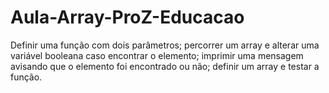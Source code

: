 # Aula-Array-ProZ-Educacao
Definir uma função com dois parâmetros; percorrer um array e alterar uma variável booleana caso encontrar o elemento; imprimir uma mensagem avisando que o elemento foi encontrado ou não; definir um array e testar a função.
